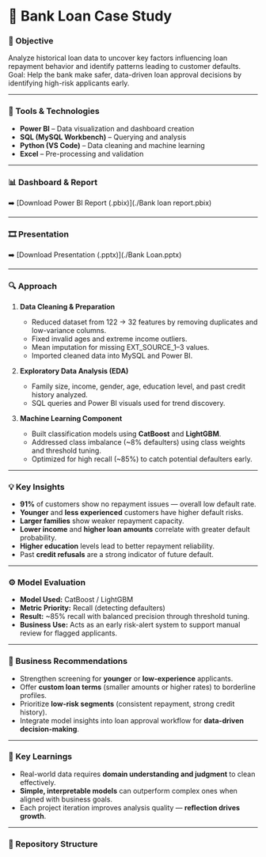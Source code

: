 # 🏦 Bank Loan Case Study

### 🎯 Objective
Analyze historical loan data to uncover key factors influencing loan repayment behavior and identify patterns leading to customer defaults.  
Goal: Help the bank make safer, data-driven loan approval decisions by identifying high-risk applicants early.

---

### 🧰 Tools & Technologies
- **Power BI** – Data visualization and dashboard creation  
- **SQL (MySQL Workbench)** – Querying and analysis  
- **Python (VS Code)** – Data cleaning and machine learning  
- **Excel** – Pre-processing and validation  

---

### 📊 Dashboard & Report
 
➡️ [Download Power BI Report (.pbix)](./Bank loan report.pbix)


---

### 🎞️ Presentation
  
➡️ [Download Presentation (.pptx)](./Bank Loan.pptx)

---

### 🔍 Approach
1. **Data Cleaning & Preparation**  
   - Reduced dataset from 122 → 32 features by removing duplicates and low-variance columns.  
   - Fixed invalid ages and extreme income outliers.  
   - Mean imputation for missing EXT_SOURCE_1–3 values.  
   - Imported cleaned data into MySQL and Power BI.

2. **Exploratory Data Analysis (EDA)**  
   - Family size, income, gender, age, education level, and past credit history analyzed.  
   - SQL queries and Power BI visuals used for trend discovery.

3. **Machine Learning Component**  
   - Built classification models using **CatBoost** and **LightGBM**.  
   - Addressed class imbalance (~8% defaulters) using class weights and threshold tuning.  
   - Optimized for high recall (~85%) to catch potential defaulters early.

---

### 💡 Key Insights
- **91%** of customers show no repayment issues — overall low default rate.  
- **Younger** and **less experienced** customers have higher default risks.  
- **Larger families** show weaker repayment capacity.  
- **Lower income** and **higher loan amounts** correlate with greater default probability.  
- **Higher education** levels lead to better repayment reliability.  
- Past **credit refusals** are a strong indicator of future default.

---

### ⚙️ Model Evaluation
- **Model Used:** CatBoost / LightGBM  
- **Metric Priority:** Recall (detecting defaulters)  
- **Result:** ~85% recall with balanced precision through threshold tuning.  
- **Business Use:** Acts as an early risk-alert system to support manual review for flagged applicants.

---

### 🧭 Business Recommendations
- Strengthen screening for **younger** or **low-experience** applicants.  
- Offer **custom loan terms** (smaller amounts or higher rates) to borderline profiles.  
- Prioritize **low-risk segments** (consistent repayment, strong credit history).  
- Integrate model insights into loan approval workflow for **data-driven decision-making**.

---

### 🧠 Key Learnings
- Real-world data requires **domain understanding and judgment** to clean effectively.  
- **Simple, interpretable models** can outperform complex ones when aligned with business goals.  
- Each project iteration improves analysis quality — **reflection drives growth**.  

---

### 📁 Repository Structure

